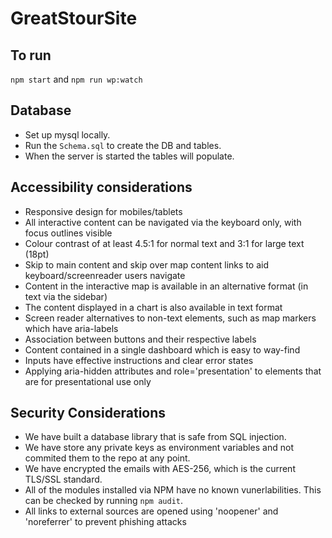 # GreatStourSite

## To run
`npm start` and `npm run wp:watch`

## Database
- Set up mysql locally.
- Run the `Schema.sql` to create the DB and tables.
- When the server is started the tables will populate.

## Accessibility considerations
- Responsive design for mobiles/tablets
- All interactive content can be navigated via the keyboard only, with focus outlines visible
- Colour contrast of at least 4.5:1 for normal text and 3:1 for large text (18pt)
- Skip to main content and skip over map content links to aid keyboard/screenreader users navigate
- Content in the interactive map is available in an alternative format (in text via the sidebar)
- The content displayed in a chart is also available in text format 
- Screen reader alternatives to non-text elements, such as map markers which have aria-labels
- Association between buttons and their respective labels
- Content contained in a single dashboard which is easy to way-find
- Inputs have effective instructions and clear error states
- Applying aria-hidden attributes and role='presentation' to elements that are for presentational use only

## Security Considerations
- We have built a database library that is safe from SQL injection.
- We have store any private keys as environment variables and not commited them to the repo at any point.
- We have encrypted the emails with AES-256, which is the current TLS/SSL standard.
- All of the modules installed via NPM have no known vunerlabilities. This can be checked by running `npm audit`.
- All links to external sources are opened using 'noopener' and 'noreferrer' to prevent phishing attacks
